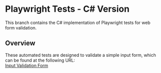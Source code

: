 # Playwright Tests - C# Version

This branch contains the C# implementation of Playwright tests for web form validation.

## Overview

These automated tests are designed to validate a simple input form, which can be found at the following URL:  
[Input Validation Form](https://testpages.eviltester.com/styled/validation/input-validation.html)
